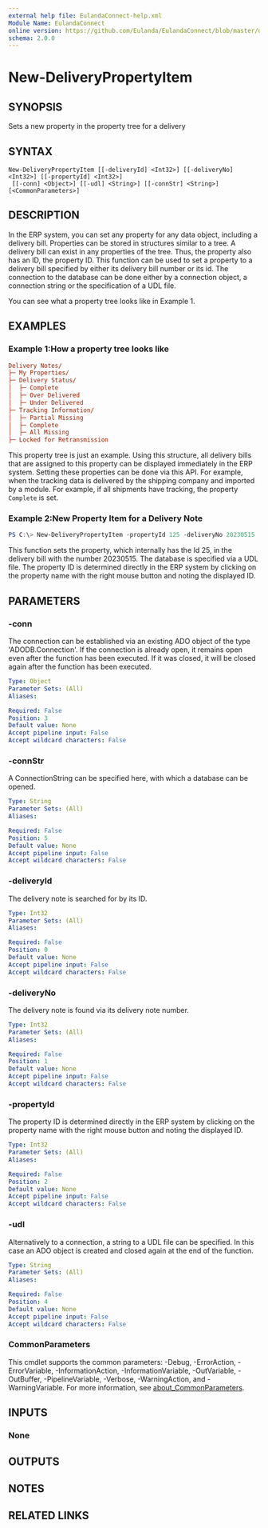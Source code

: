```yaml
---
external help file: EulandaConnect-help.xml
Module Name: EulandaConnect
online version: https://github.com/Eulanda/EulandaConnect/blob/master/docs/New-DeliveryPropertyItem.md
schema: 2.0.0
---
```


# New-DeliveryPropertyItem

## SYNOPSIS
Sets a new property in the property tree for a delivery

## SYNTAX

```
New-DeliveryPropertyItem [[-deliveryId] <Int32>] [[-deliveryNo] <Int32>] [[-propertyId] <Int32>]
 [[-conn] <Object>] [[-udl] <String>] [[-connStr] <String>] [<CommonParameters>]
```

## DESCRIPTION

In the ERP system, you can set any property for any data object, including a delivery bill. Properties can be stored in structures similar to a tree. A delivery bill can exist in any properties of the tree. Thus, the property also has an ID, the property ID. 
This function can be used to set a property to a delivery bill specified by either its delivery bill number or its id. The connection to the database can be done either by a connection object, a connection string or the specification of a UDL file.

You can see what a property tree looks like in Example 1.

## EXAMPLES

### Example 1:How a property tree looks like
```ini
Delivery Notes/
├─ My Properties/
├─ Delivery Status/
│  ├─ Complete
│  ├─ Over Delivered
│  ├─ Under Delivered
├─ Tracking Information/
│  ├─ Partial Missing
│  ├─ Complete
│  ├─ All Missing
├─ Locked for Retransmission
```

This property tree is just an example. Using this structure, all delivery bills that are assigned to this property can be displayed immediately in the ERP system.
Setting these properties can be done via this API. For example, when the tracking data is delivered by the shipping company and imported by a module. For example, if all shipments have tracking, the property `Complete` is set.

### Example 2:New Property Item for a Delivery Note
```powershell
PS C:\> New-DeliveryPropertyItem -propertyId 125 -deliveryNo 20230515  -udl "C:\temp\Eulanda_1 JohnDoe.udl"
```

This function sets the property, which internally has the Id 25, in the delivery bill with the number 20230515. The database is specified via a UDL file.
The property ID is determined directly in the ERP system by clicking on the property name with the right mouse button and noting the displayed ID.

## PARAMETERS

### -conn
The connection can be established via an existing ADO object of the type 'ADODB.Connection'. If the connection is already open, it remains open even after the function has been executed. If it was closed, it will be closed again after the function has been executed.

```yaml
Type: Object
Parameter Sets: (All)
Aliases:

Required: False
Position: 3
Default value: None
Accept pipeline input: False
Accept wildcard characters: False
```

### -connStr
A ConnectionString can be specified here, with which a database can be opened.

```yaml
Type: String
Parameter Sets: (All)
Aliases:

Required: False
Position: 5
Default value: None
Accept pipeline input: False
Accept wildcard characters: False
```

### -deliveryId
The delivery note is searched for by its ID.

```yaml
Type: Int32
Parameter Sets: (All)
Aliases:

Required: False
Position: 0
Default value: None
Accept pipeline input: False
Accept wildcard characters: False
```

### -deliveryNo
The delivery note is found via its delivery note number.

```yaml
Type: Int32
Parameter Sets: (All)
Aliases:

Required: False
Position: 1
Default value: None
Accept pipeline input: False
Accept wildcard characters: False
```

### -propertyId
The property ID is determined directly in the ERP system by clicking on the property name with the right mouse button and noting the displayed ID.

```yaml
Type: Int32
Parameter Sets: (All)
Aliases:

Required: False
Position: 2
Default value: None
Accept pipeline input: False
Accept wildcard characters: False
```

### -udl
Alternatively to a connection, a string to a UDL file can be specified. In this case an ADO object is created and closed again at the end of the function.

```yaml
Type: String
Parameter Sets: (All)
Aliases:

Required: False
Position: 4
Default value: None
Accept pipeline input: False
Accept wildcard characters: False
```

### CommonParameters
This cmdlet supports the common parameters: -Debug, -ErrorAction, -ErrorVariable, -InformationAction, -InformationVariable, -OutVariable, -OutBuffer, -PipelineVariable, -Verbose, -WarningAction, and -WarningVariable. For more information, see [about_CommonParameters](http://go.microsoft.com/fwlink/?LinkID=113216).

## INPUTS

### None

## OUTPUTS

## NOTES

## RELATED LINKS

